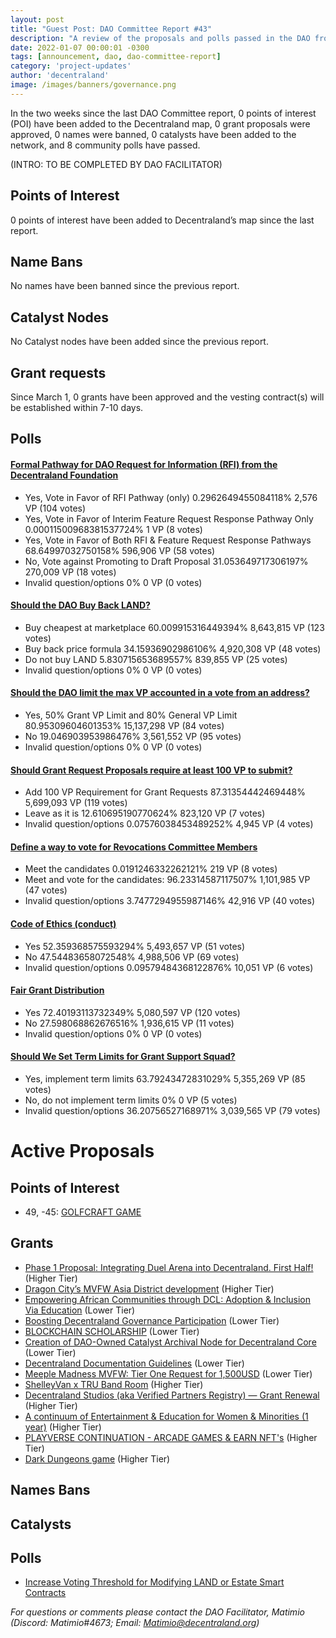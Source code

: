 ```yaml
---
layout: post
title: "Guest Post: DAO Committee Report #43"
description: "A review of the proposals and polls passed in the DAO from March 1 through March 15".
date: 2022-01-07 00:00:01 -0300
tags: [announcement, dao, dao-committee-report]
category: 'project-updates'
author: 'decentraland'
image: /images/banners/governance.png
---
```


In the two weeks since the last DAO Committee report, 0 points of interest (POI) have been added to the Decentraland map, 0 grant proposals were approved, 0 names were banned, 0 catalysts have been added to the network, and 8 community polls have passed.

(INTRO: TO BE COMPLETED BY DAO FACILITATOR)

## Points of Interest
0 points of interest have been added to Decentraland’s map since the last report.


## Name Bans

No names have been banned since the previous report.

## Catalyst Nodes
No Catalyst nodes have been added since the previous report.


## Grant requests
Since March 1, 0 grants have been approved and the vesting contract(s) will be established within 7-10 days.


## Polls

#### [Formal Pathway for DAO Request for Information (RFI) from the Decentraland Foundation](https://governance.decentraland.org/proposal/?id=57d7a630-be38-11ed-8c13-518b5c1940be)

* Yes, Vote in Favor of RFI Pathway (only) 0.2962649455084118% 2,576 VP (104 votes)
* Yes, Vote in Favor of Interim Feature Request Response Pathway Only 0.00011500968381537724% 1 VP (8 votes)
* Yes, Vote in Favor of Both RFI &amp; Feature Request Response Pathways 68.64997032750158% 596,906 VP (58 votes)
* No, Vote against Promoting to Draft Proposal 31.053649717306197% 270,009 VP (18 votes)
* Invalid question/options 0% 0 VP (0 votes)


#### [Should the DAO Buy Back LAND?](https://governance.decentraland.org/proposal/?id=e62c2260-bdd1-11ed-8c13-518b5c1940be)

* Buy cheapest at marketplace 60.009915316449394% 8,643,815 VP (123 votes)
* Buy back price formula 34.15936902986106% 4,920,308 VP (48 votes)
* Do not buy LAND 5.830715653689557% 839,855 VP (25 votes)
* Invalid question/options 0% 0 VP (0 votes)


#### [Should the DAO limit the max VP accounted in a vote from an address?](https://governance.decentraland.org/proposal/?id=561c24f0-bd03-11ed-8c13-518b5c1940be)

* Yes, 50% Grant VP Limit and 80% General VP Limit 80.95309604601353% 15,137,298 VP (84 votes)
* No 19.046903953986476% 3,561,552 VP (95 votes)
* Invalid question/options 0% 0 VP (0 votes)


#### [Should Grant Request Proposals require at least 100 VP to submit?](https://governance.decentraland.org/proposal/?id=b182b570-bcd6-11ed-8c13-518b5c1940be)

* Add 100 VP Requirement for Grant Requests 87.31354442469448% 5,699,093 VP (119 votes)
* Leave as it is 12.610695190770624% 823,120 VP (7 votes)
* Invalid question/options 0.07576038453489252% 4,945 VP (4 votes)


#### [Define a way to vote for Revocations Committee Members](https://governance.decentraland.org/proposal/?id=19c0e070-bc5b-11ed-8c13-518b5c1940be)

* Meet the candidates 0.0191246332262121% 219 VP (8 votes)
* Meet and vote for the candidates: 96.23314587117507% 1,101,985 VP (47 votes)
* Invalid question/options 3.7477294955987146% 42,916 VP (40 votes)


#### [Code of Ethics (conduct)](https://governance.decentraland.org/proposal/?id=fb54ea30-b928-11ed-95dc-afd12ca00986)

* Yes  52.359368575593294% 5,493,657 VP (51 votes)
* No 47.54483658072548% 4,988,506 VP (69 votes)
* Invalid question/options 0.09579484368122876% 10,051 VP (6 votes)


#### [Fair Grant Distribution](https://governance.decentraland.org/proposal/?id=99adb4e0-b925-11ed-95dc-afd12ca00986)

* Yes 72.40193113732349% 5,080,597 VP (120 votes)
* No 27.598068862676516% 1,936,615 VP (11 votes)
* Invalid question/options 0% 0 VP (0 votes)


#### [Should We Set Term Limits for Grant Support Squad?](https://governance.decentraland.org/proposal/?id=858970d0-b7a4-11ed-9cbc-e93d98a2df52)

* Yes, implement term limits  63.79243472831029% 5,355,269 VP (85 votes)
* No, do not implement term limits  0% 0 VP (5 votes)
* Invalid question/options 36.20756527168971% 3,039,565 VP (79 votes)



# Active Proposals

## Points of Interest

* 49, -45: [GOLFCRAFT GAME](https://governance.decentraland.org/proposal/?id=40d3d1f0-bcf0-11ed-8c13-518b5c1940be)

## Grants

* [Phase 1 Proposal: Integrating Duel Arena into Decentraland. First Half!](https://governance.decentraland.org/proposal/?id=22c97580-c186-11ed-95a1-11f47a37eb17) (Higher Tier)
* [Dragon City’s MVFW Asia District development](https://governance.decentraland.org/proposal/?id=099d0f80-c13c-11ed-95a1-11f47a37eb17) (Higher Tier)
* [Empowering African Communities through DCL: Adoption &amp; Inclusion Via Education](https://governance.decentraland.org/proposal/?id=b8df8fd0-be9f-11ed-8c13-518b5c1940be) (Lower Tier)
* [Boosting Decentraland Governance Participation](https://governance.decentraland.org/proposal/?id=1566b040-bc6a-11ed-8c13-518b5c1940be) (Lower Tier)
* [BLOCKCHAIN SCHOLARSHIP](https://governance.decentraland.org/proposal/?id=e9ea13e0-bc54-11ed-8c13-518b5c1940be) (Lower Tier)
* [Creation of DAO-Owned Catalyst Archival Node for Decentraland Core](https://governance.decentraland.org/proposal/?id=21db21b0-bc53-11ed-8c13-518b5c1940be) (Lower Tier)
* [Decentraland Documentation Guidelines](https://governance.decentraland.org/proposal/?id=e1626140-bc50-11ed-8c13-518b5c1940be) (Lower Tier)
* [Meeple Madness MVFW: Tier One Request for 1,500USD](https://governance.decentraland.org/proposal/?id=d1c4d160-b95c-11ed-95dc-afd12ca00986) (Lower Tier)
* [ShelleyVan x TRU Band Room](https://governance.decentraland.org/proposal/?id=8a26c5c0-b95c-11ed-95dc-afd12ca00986) (Higher Tier)
* [Decentraland Studios (aka Verified Partners Registry) — Grant Renewal](https://governance.decentraland.org/proposal/?id=81283aa0-b946-11ed-95dc-afd12ca00986) (Higher Tier)
* [A continuum of Entertainment &amp; Education for Women &amp; Minorities (1 year)](https://governance.decentraland.org/proposal/?id=847303a0-b8a8-11ed-95dc-afd12ca00986) (Higher Tier)
* [PLAYVERSE CONTINUATION - ARCADE GAMES &amp; EARN NFT&#39;s](https://governance.decentraland.org/proposal/?id=ebdb8d20-b842-11ed-86c3-af6b3159c225) (Higher Tier)
* [Dark Dungeons game](https://governance.decentraland.org/proposal/?id=b08f4630-b81f-11ed-86c3-af6b3159c225) (Higher Tier)

## Names Bans


## Catalysts


## Polls

* [Increase Voting Threshold for Modifying LAND or Estate Smart Contracts](https://governance.decentraland.org/proposal/?id=963864d0-c0e7-11ed-95a1-11f47a37eb17)

*For questions or comments please contact the DAO Facilitator, Matimio (Discord: Matimio#4673; Email: [Matimio@decentraland.org](mailto:Matimio@decentraland.org))*